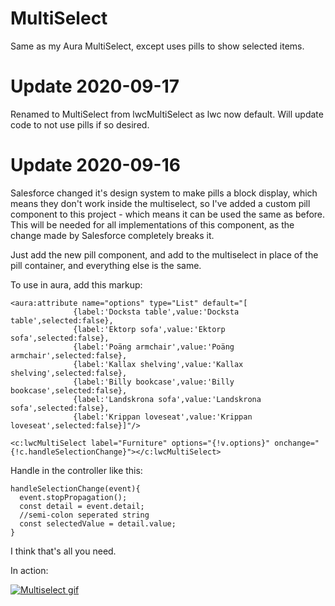 # MultiSelect
Same as my Aura MultiSelect, except uses pills to show selected items.

# Update 2020-09-17
Renamed to MultiSelect from lwcMultiSelect as lwc now default. Will update code to not use pills if so desired.

# Update 2020-09-16
Salesforce changed it's design system to make pills a block display, which means they don't work inside the multiselect, so I've added a custom pill component
to this project - which means it can be used the same as before. This will be needed for all implementations of this component, as the change made by Salesforce completely breaks it. 

Just add the new pill component, and add to the multiselect in place of the pill container, and everything else is the same.

To use in aura, add this markup:

    <aura:attribute name="options" type="List" default="[
                  {label:'Docksta table',value:'Docksta table',selected:false},
                  {label:'Ektorp sofa',value:'Ektorp sofa',selected:false},
                  {label:'Poäng armchair',value:'Poäng armchair',selected:false},
                  {label:'Kallax shelving',value:'Kallax shelving',selected:false},
                  {label:'Billy bookcase',value:'Billy bookcase',selected:false},
                  {label:'Landskrona sofa',value:'Landskrona sofa',selected:false},
                  {label:'Krippan loveseat',value:'Krippan loveseat',selected:false}]"/>

    <c:lwcMultiSelect label="Furniture" options="{!v.options}" onchange="{!c.handleSelectionChange}"></c:lwcMultiSelect>

Handle in the controller like this:

    handleSelectionChange(event){
      event.stopPropagation();
      const detail = event.detail;
      //semi-colon seperated string
      const selectedValue = detail.value;
    }
    
I think that's all you need.
   

In action:

[![Multiselect gif][1]][1]

[1]: https://media.giphy.com/media/l0Qlzg9JJcujQc0KrE/giphy.gif

